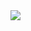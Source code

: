 <img src="https://genshin-card.getloli.com/17/20934997.png">
<!-- steam-box start -->

<!-- steam-box end -->
<!-- waka-box start -->

<!-- waka-box end -->
